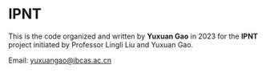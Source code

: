 # IPNT

This is the code organized and written by **Yuxuan Gao** in 2023 for the **IPNT** project initiated by Professor Lingli Liu and Yuxuan Gao.

Email: yuxuangao@ibcas.ac.cn

